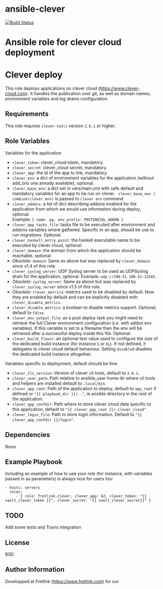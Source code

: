 # ansible-clever

[![Build Status](https://travis-ci.com/fretlink/ansible-clever.svg?token=D3nFpUxMu7vStDHwUNy4&branch=master)](https://travis-ci.com/fretlink/ansible-clever)

Ansible role for clever cloud deployment
=======
Clever deploy
=========

This role deploys applications on clever cloud (https://www.clever-cloud.com).
It handles the publication over git, as well as domain names, environment variables and log drains configuration.

Requirements
------------

This role requires `clever-tools` version `2.6.1` or higher.

Role Variables
--------------

Variables for the application
- `clever_token`: clever_cloud token, mandatory.
- `clever_secret`: clever_cloud secret, mandatory.
- `clever_app`: the id of the app to link, mandatory.
- `clever_env`: a dict of environment variables for the application (without add_ons one already available), optional.
- `clever_base_env`: a dict set in vars/main.yml with safe default and mandatory variables for an app to be run on clever. ` clever_base_env | combine(clever_env)` is passed to `clever env` command
- `clever_addons`: a list of dict describing addons enabled for the application from which we would use information during deploy, optional.<br/>
  Example: `{ name: pg, env_prefix: POSTGRESQL_ADDON }`
- `clever_app_tasks_file`: tasks file to be executed after environment and addons variables where gathered. Specific to an app, should be use to run migrations. Optional.
- `clever_haskell_entry_point`: the haskell executable name to be executed by clever cloud, optional.
- `clever_domain`: the domain from which the application should be reachable, optional.
- _Obsolete_: `domain`: Same as above but was replaced by `clever_domain` since v1.4 of this role.
- `clever_syslog_server`: UDP Syslog server to be used as UDPSyslog drain for the application, optional. Example: `udp://198.51.100.51:12345`.
- _Obsolete_: `syslog_server`: Same as above but was replaced by `clever_syslog_server` since v1.5 of this role.
- _Obsolete_: `clever_metrics`: metrics used to be disabled by default. Now they are enabled by default and can be explicitly disabled with `clever_disable_metrics`.
- `clever_disable_metrics`: a boolean to disable metrics support. Optional, default to `false`.
- `clever_env_output_file`: as a post deploy task you might need to retrieve the full Clever environment configuration (i.e. with addon env variables). If this variable is set to a filename then the env will be retrieved after a successful deploy inside this file. Optional.
- `clever_build_flavor`: an optional text value used to configure the size of the dedicated build instance (for instance `S` or `XL`). If not defined, it delegates to clever cloud default behaviour. Setting `disabled` disables the dedicated build instance altogether.

Variables specific to deployment, default should be fine:
- `clever_cli_version`: Version of clever cli tools, default to `2.6.1`.
- `clever_user_path`: Path relative to ansible_user home dir where cli tools and helpers are installed default to `.local/bin`.
- `clever_app_root`: Path of the application to deploy, default to `app_root` if defined or `"{{ playbook_dir }}/.."`, ie ansible directory in the root of the application.
- `clever_app_confdir`: Path where to store clever cloud data specific to this application, default to `"{{ clever_app_root }}/.clever_cloud"`
- `clever_login_file`: Path to store login information. Default to `"{{ clever_app_confdir }}/login"`.


Dependencies
------------

None

Example Playbook
----------------

Including an example of how to use your role (for instance, with variables passed in as parameters) is always nice for users too:

    - hosts: servers
      roles:
         - { role: fretlink.clever, clever_app: 42, clever_token: "{{ vault_clever_token }}", clever_secret: "{{ vault_clever_secret}}" }


TODO
----

Add some tests and Travis integration

License
-------

BSD

Author Information
------------------

Developped at Fretlink (https://www.fretlink.com) for our
